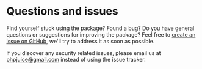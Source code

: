 # Questions and issues

Find yourself stuck using the package? Found a bug? Do you have general questions or suggestions for improving the package? Feel free to [create an issue on GitHub](https://github.com/phpjuice/opencf/issues), we'll try to address it as soon as possible.

If you discover any security related issues, please email us at <phpjuice@gmail.com> instead of using the issue tracker.

